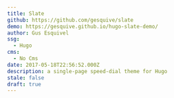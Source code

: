 ```yaml
---
title: Slate
github: https://github.com/gesquive/slate
demo: https://gesquive.github.io/hugo-slate-demo/
author: Gus Esquivel
ssg:
  - Hugo
cms:
  - No Cms
date: 2017-05-18T22:56:52.000Z
description: a single-page speed-dial theme for Hugo
stale: false
draft: true
---
```

